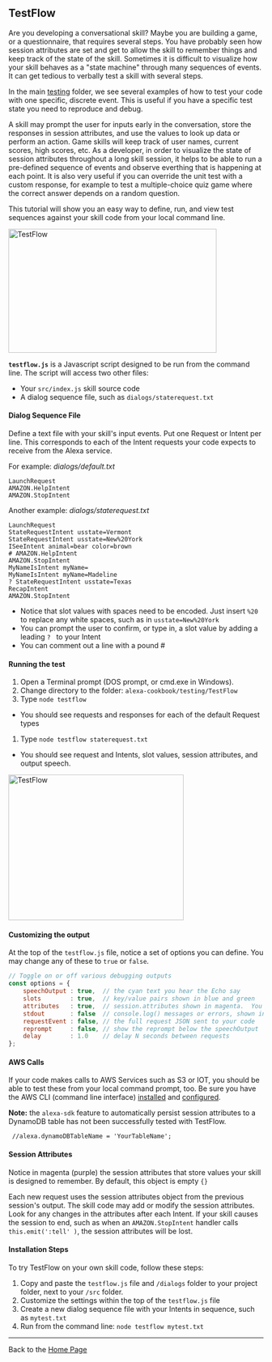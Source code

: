 ## TestFlow <a id="title"></a>

Are you developing a conversational skill?  Maybe you are building a game, or a questionnaire, that requires several steps.
You have probably seen how session attributes are set and get to allow the skill to remember things and keep track of the state of the skill.
Sometimes it is difficult to visualize how your skill behaves as a "state machine" through many sequences of events.
It can get tedious to verbally test a skill with several steps.

In the main [testing](../) folder, we see several examples of how to test your code with one specific, discrete event.
This is useful if you have a specific test state you need to reproduce and debug.

A skill may prompt the user for inputs early in the conversation, store the responses in session attributes, and use the values to look up data or perform an action.
Game skills will keep track of user names, current scores, high scores, etc.
As a developer, in order to visualize the state of session attributes throughout a long skill session, it helps to be able to run a pre-defined sequence of events and observe everthing that is happening at each point.
It is also very useful if you can override the unit test with a custom response, for example to test a multiple-choice quiz game where the correct answer depends on a random question.

This tutorial will show you an easy way to define, run, and view test sequences against your skill code from your local command line.

<img src="https://m.media-amazon.com/images/G/01/cookbook/testflow_default._TTH_.png" alt="TestFlow" width="411" height="245">

**```testflow.js```** is a Javascript script designed to be run from the command line.  The script will access two other files:
 * Your ```src/index.js``` skill source code
 * A dialog sequence file, such as  ```dialogs/staterequest.txt```


#### Dialog Sequence File
Define a text file with your skill's input events.
Put one Request or Intent per line.  This corresponds to each of the Intent requests your code expects to receive from the Alexa service.

For example: *dialogs/default.txt*

```
LaunchRequest
AMAZON.HelpIntent
AMAZON.StopIntent
```

Another example: *dialogs/staterequest.txt*

```
LaunchRequest
StateRequestIntent usstate=Vermont
StateRequestIntent usstate=New%20York
ISeeIntent animal=bear color=brown
# AMAZON.HelpIntent
AMAZON.StopIntent
MyNameIsIntent myName=
MyNameIsIntent myName=Madeline
? StateRequestIntent usstate=Texas
RecapIntent
AMAZON.StopIntent
```

 * Notice that slot values with spaces need to be encoded.  Just insert ```%20``` to replace any white spaces, such as in ```usstate=New%20York```
 * You can prompt the user to confirm, or type in, a slot value by adding a leading ```? ``` to your Intent
 * You can comment out a line with a pound #

#### Running the test

1. Open a Terminal prompt (DOS prompt, or cmd.exe in Windows).
1. Change directory to the folder: ```alexa-cookbook/testing/TestFlow```
1. Type ```node testflow```
  + You should see requests and responses for each of the default Request types
1. Type ```node testflow staterequest.txt```
  + You should see request and Intents, slot values, session attributes, and output speech.


<img src="https://m.media-amazon.com/images/G/01/cookbook/testflow1._TTH_.png" alt="TestFlow" width="346" height="288">


#### Customizing the output
At the top of the ```testflow.js``` file, notice a set of options you can define.
You may change any of these to ```true``` or ```false```.

```javascript
// Toggle on or off various debugging outputs
const options = {
    speechOutput : true,  // the cyan text you hear the Echo say
    slots        : true,  // key/value pairs shown in blue and green
    attributes   : true,  // session.attributes shown in magenta.  You can also name one particular attribute to watch instead of the boolean
    stdout       : false  // console.log() messages or errors, shown in white
    requestEvent : false, // the full request JSON sent to your code
    reprompt     : false, // show the reprompt below the speechOutput
    delay        : 1.0    // delay N seconds between requests
};
```
#### AWS Calls
If your code makes calls to AWS Services such as S3 or IOT, you should be able to test these from your local command prompt, too.
Be sure you have the AWS CLI (command line interface) [installed](http://docs.aws.amazon.com/cli/latest/userguide/installing.html) and [configured](https://developer.amazon.com/blogs/post/Tx1UE9W1NQ0GYII/publishing-your-skill-code-to-lambda-via-the-command-line-interface).

**Note:** the ```alexa-sdk``` feature to automatically persist session attributes to a DynamoDB table has not been successfully tested with TestFlow.

``` //alexa.dynamoDBTableName = 'YourTableName';```

#### Session Attributes
Notice in magenta (purple) the session attributes that store values your skill is designed to remember.
By default, this object is empty ```{}```

Each new request uses the session attributes object from the previous session's output.
The skill code may add or modify the session attributes.  Look for any changes in the attributes after each Intent.
If your skill causes the session to end, such as when an ```AMAZON.StopIntent``` handler calls ```this.emit(':tell' )```, the session attributes will be lost.


#### Installation Steps
To try TestFlow on your own skill code, follow these steps:

1. Copy and paste the ```testflow.js``` file and ```/dialogs``` folder to your project folder, next to your ```/src``` folder.
1. Customize the settings within the top of the ```testflow.js``` file
1. Create a new dialog sequence file with your Intents in sequence, such as ```mytest.txt```
1. Run from the command line: ```node testflow mytest.txt```

<hr />

Back to the [Home Page](../../README.md#title)

